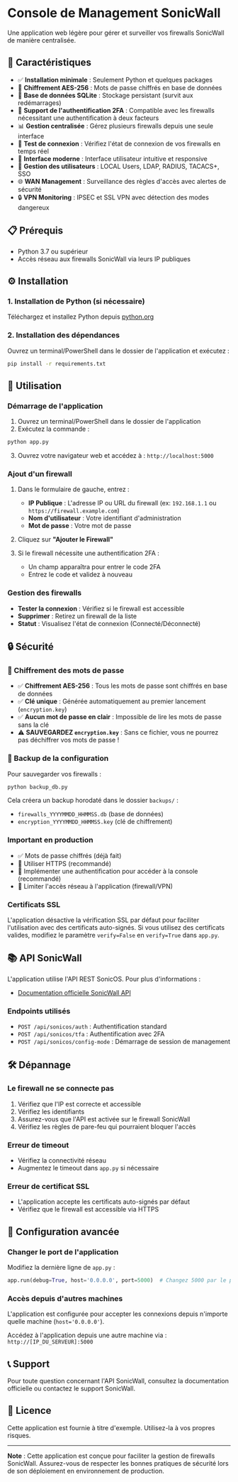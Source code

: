 # Console de Management SonicWall

Une application web légère pour gérer et surveiller vos firewalls SonicWall de manière centralisée.

## 🚀 Caractéristiques

- ✅ **Installation minimale** : Seulement Python et quelques packages
- 🔐 **Chiffrement AES-256** : Mots de passe chiffrés en base de données
- 💾 **Base de données SQLite** : Stockage persistant (survit aux redémarrages)
- 🔐 **Support de l'authentification 2FA** : Compatible avec les firewalls nécessitant une authentification à deux facteurs
- 📊 **Gestion centralisée** : Gérez plusieurs firewalls depuis une seule interface
- 🔄 **Test de connexion** : Vérifiez l'état de connexion de vos firewalls en temps réel
- 🎨 **Interface moderne** : Interface utilisateur intuitive et responsive
- 👥 **Gestion des utilisateurs** : LOCAL Users, LDAP, RADIUS, TACACS+, SSO
- 🌐 **WAN Management** : Surveillance des règles d'accès avec alertes de sécurité
- 🔒 **VPN Monitoring** : IPSEC et SSL VPN avec détection des modes dangereux

## 📋 Prérequis

- Python 3.7 ou supérieur
- Accès réseau aux firewalls SonicWall via leurs IP publiques

## ⚙️ Installation

### 1. Installation de Python (si nécessaire)

Téléchargez et installez Python depuis [python.org](https://www.python.org/downloads/)

### 2. Installation des dépendances

Ouvrez un terminal/PowerShell dans le dossier de l'application et exécutez :

```bash
pip install -r requirements.txt
```

## 🎯 Utilisation

### Démarrage de l'application

1. Ouvrez un terminal/PowerShell dans le dossier de l'application
2. Exécutez la commande :

```bash
python app.py
```

3. Ouvrez votre navigateur web et accédez à : `http://localhost:5000`

### Ajout d'un firewall

1. Dans le formulaire de gauche, entrez :
   - **IP Publique** : L'adresse IP ou URL du firewall (ex: `192.168.1.1` ou `https://firewall.example.com`)
   - **Nom d'utilisateur** : Votre identifiant d'administration
   - **Mot de passe** : Votre mot de passe

2. Cliquez sur **"Ajouter le Firewall"**

3. Si le firewall nécessite une authentification 2FA :
   - Un champ apparaîtra pour entrer le code 2FA
   - Entrez le code et validez à nouveau

### Gestion des firewalls

- **Tester la connexion** : Vérifiez si le firewall est accessible
- **Supprimer** : Retirez un firewall de la liste
- **Statut** : Visualisez l'état de connexion (Connecté/Déconnecté)

## 🔒 Sécurité

### 🔐 Chiffrement des mots de passe

- ✅ **Chiffrement AES-256** : Tous les mots de passe sont chiffrés en base de données
- ✅ **Clé unique** : Générée automatiquement au premier lancement (`encryption.key`)
- ✅ **Aucun mot de passe en clair** : Impossible de lire les mots de passe sans la clé
- ⚠️ **SAUVEGARDEZ `encryption.key`** : Sans ce fichier, vous ne pourrez pas déchiffrer vos mots de passe !

### 💾 Backup de la configuration

Pour sauvegarder vos firewalls :

```bash
python backup_db.py
```

Cela créera un backup horodaté dans le dossier `backups/` :
- `firewalls_YYYYMMDD_HHMMSS.db` (base de données)
- `encryption_YYYYMMDD_HHMMSS.key` (clé de chiffrement)

### Important en production

- ✅ Mots de passe chiffrés (déjà fait)
- 🔧 Utiliser HTTPS (recommandé)
- 🔧 Implémenter une authentification pour accéder à la console (recommandé)
- 🔧 Limiter l'accès réseau à l'application (firewall/VPN)

### Certificats SSL

L'application désactive la vérification SSL par défaut pour faciliter l'utilisation avec des certificats auto-signés. Si vous utilisez des certificats valides, modifiez le paramètre `verify=False` en `verify=True` dans `app.py`.

## 📚 API SonicWall

L'application utilise l'API REST SonicOS. Pour plus d'informations :
- [Documentation officielle SonicWall API](https://www.sonicwall.com/support/knowledge-base/introduction-to-sonicos-api/200818060121313)

### Endpoints utilisés

- `POST /api/sonicos/auth` : Authentification standard
- `POST /api/sonicos/tfa` : Authentification avec 2FA
- `POST /api/sonicos/config-mode` : Démarrage de session de management

## 🛠️ Dépannage

### Le firewall ne se connecte pas

1. Vérifiez que l'IP est correcte et accessible
2. Vérifiez les identifiants
3. Assurez-vous que l'API est activée sur le firewall SonicWall
4. Vérifiez les règles de pare-feu qui pourraient bloquer l'accès

### Erreur de timeout

- Vérifiez la connectivité réseau
- Augmentez le timeout dans `app.py` si nécessaire

### Erreur de certificat SSL

- L'application accepte les certificats auto-signés par défaut
- Vérifiez que le firewall est accessible via HTTPS

## 📝 Configuration avancée

### Changer le port de l'application

Modifiez la dernière ligne de `app.py` :

```python
app.run(debug=True, host='0.0.0.0', port=5000)  # Changez 5000 par le port désiré
```

### Accès depuis d'autres machines

L'application est configurée pour accepter les connexions depuis n'importe quelle machine (`host='0.0.0.0'`). 

Accédez à l'application depuis une autre machine via : `http://[IP_DU_SERVEUR]:5000`

## 📞 Support

Pour toute question concernant l'API SonicWall, consultez la documentation officielle ou contactez le support SonicWall.

## 📄 Licence

Cette application est fournie à titre d'exemple. Utilisez-la à vos propres risques.

---

**Note** : Cette application est conçue pour faciliter la gestion de firewalls SonicWall. Assurez-vous de respecter les bonnes pratiques de sécurité lors de son déploiement en environnement de production.


